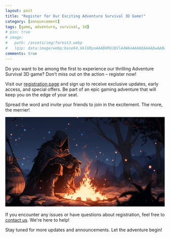 ```yaml
---
layout: post
title: "Register for Our Exciting Adventure Survival 3D Game!"
category: [announcement]
tags: [game, adventure, survival, 3d]
# pin: true
# image:
#   path: /assets/img/forest3.webp
#   lqip: data:image/webp;base64,UklGRpoAAABXRUJQVlA4WAoAAAAQAAAADwAABwAAQUxQSDIAAAARL0AmbZurmr57yyIiqE8oiG0bejIYEQTgqiDA9vqnsUSI6H+oAERp2HZ65qP/VIAWAFZQOCBCAAAA8AEAnQEqEAAIAAVAfCWkAALp8sF8rgRgAP7o9FDvMCkMde9PK7euH5M1m6VWoDXf2FkP3BqV0ZYbO6NA/VFIAAAA
comments: true
---
```


Do you want to be among the first to experience our thrilling Adventure Survival 3D game? Don't miss out on the action – register now!

Visit our [registration page](fadedhood.com/register) and sign up to receive exclusive updates, early access, and special offers. Be part of an epic gaming adventure that will keep you on the edge of your seat.

Spread the word and invite your friends to join in the excitement. The more, the merrier!

![Forest](/assets/img/forest3.webp)

If you encounter any issues or have questions about registration, feel free to [contact us](mailto:fadedhood@proton.me). We're here to help!

Stay tuned for more updates and announcements. Let the adventure begin!
